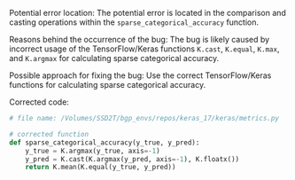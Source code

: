 Potential error location: The potential error is located in the comparison and casting operations within the `sparse_categorical_accuracy` function.

Reasons behind the occurrence of the bug: The bug is likely caused by incorrect usage of the TensorFlow/Keras functions `K.cast`, `K.equal`, `K.max`, and `K.argmax` for calculating sparse categorical accuracy.

Possible approach for fixing the bug: Use the correct TensorFlow/Keras functions for calculating sparse categorical accuracy.

Corrected code:
```python
# file name: /Volumes/SSD2T/bgp_envs/repos/keras_17/keras/metrics.py

# corrected function
def sparse_categorical_accuracy(y_true, y_pred):
    y_true = K.argmax(y_true, axis=-1)
    y_pred = K.cast(K.argmax(y_pred, axis=-1), K.floatx())
    return K.mean(K.equal(y_true, y_pred))
```
